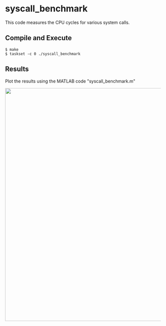# syscall_benchmark
This code measures the CPU cycles for various system calls.

## Compile and Execute
```
$ make
$ taskset -c 0 ./syscall_benchmark
```

## Results
Plot the results using the MATLAB code "syscall_benchmark.m"

<img src="syscall_benchmark.svg" width="750px" height="auto">
